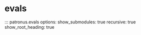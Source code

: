 # evals

::: patronus.evals
    options:
        show_submodules: true
        recursive: true
        show_root_heading: true
